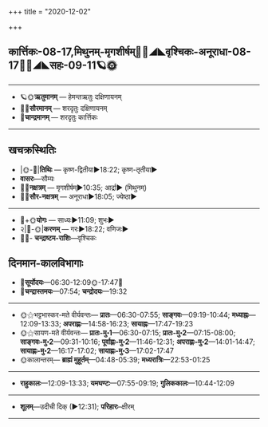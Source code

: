 +++
title = "2020-12-02"

+++
## कार्त्तिकः-08-17,मिथुनम्-मृगशीर्षम्🌛🌌◢◣वृश्चिकः-अनूराधा-08-17🌌🌞◢◣सहः-09-11🪐🌞
___________________
- 🪐🌞**ऋतुमानम्** — हेमन्तऋतुः दक्षिणायनम्
- 🌌🌞**सौरमानम्** — शरदृतुः दक्षिणायनम्
- 🌛**चान्द्रमानम्** — शरदृतुः कार्त्तिकः
___________________


## खचक्रस्थितिः
- |🌞-🌛|**तिथिः** — कृष्ण-द्वितीया►18:22; कृष्ण-तृतीया►  
- **वासरः**—सौम्यः  
- 🌌🌛**नक्षत्रम्** — मृगशीर्षम्►10:35; आर्द्रा► (मिथुनम्)  
- 🌌🌞**सौर-नक्षत्रम्** — अनूराधा►18:05; ज्येष्ठा►  
___________________
- 🌛+🌞**योगः** — साध्यः►11:09; शुभः►  
- २|🌛-🌞|**करणम्** — गरः►18:22; वणिजः►  
- 🌌🌛- **चन्द्राष्टम-राशिः**—वृश्चिकः  


## दिनमान-कालविभागाः
- 🌅**सूर्योदयः**—06:30-12:09🌞️-17:47🌇  
- 🌛**चन्द्रास्तमयः**—07:54; **चन्द्रोदयः**—19:32  
___________________
- 🌞⚝भट्टभास्कर-मते वीर्यवन्तः— **प्रातः**—06:30-07:55; **साङ्गवः**—09:19-10:44; **मध्याह्नः**—12:09-13:33; **अपराह्णः**—14:58-16:23; **सायाह्नः**—17:47-19:23  
- 🌞⚝सायण-मते वीर्यवन्तः— **प्रातः-मु॰1**—06:30-07:15; **प्रातः-मु॰2**—07:15-08:00; **साङ्गवः-मु॰2**—09:31-10:16; **पूर्वाह्णः-मु॰2**—11:46-12:31; **अपराह्णः-मु॰2**—14:01-14:47; **सायाह्णः-मु॰2**—16:17-17:02; **सायाह्णः-मु॰3**—17:02-17:47  
- 🌞कालान्तरम्— **ब्राह्मं मुहूर्तम्**—04:48-05:39; **मध्यरात्रिः**—22:53-01:25  
___________________
- **राहुकालः**—12:09-13:33; **यमघण्टः**—07:55-09:19; **गुलिककालः**—10:44-12:09  
___________________
- **शूलम्**—उदीची दिक् (►12:31); **परिहारः**–क्षीरम्  
___________________
